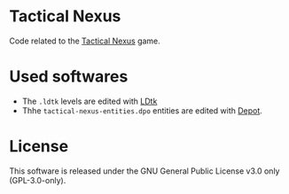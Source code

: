 # Tactical Nexus

Code related to the [Tactical Nexus](https://store.steampowered.com/app/1141290/Tactical_Nexus/) game.

# Used softwares

- The `.ldtk` levels are edited with [LDtk](https://ldtk.io)
- Thhe `tactical-nexus-entities.dpo` entities are edited with [Depot](https://github.com/afterschoolstudio/Depot/blob/master/README.md).

# License

This software is released under the GNU General Public License v3.0 only (GPL-3.0-only).